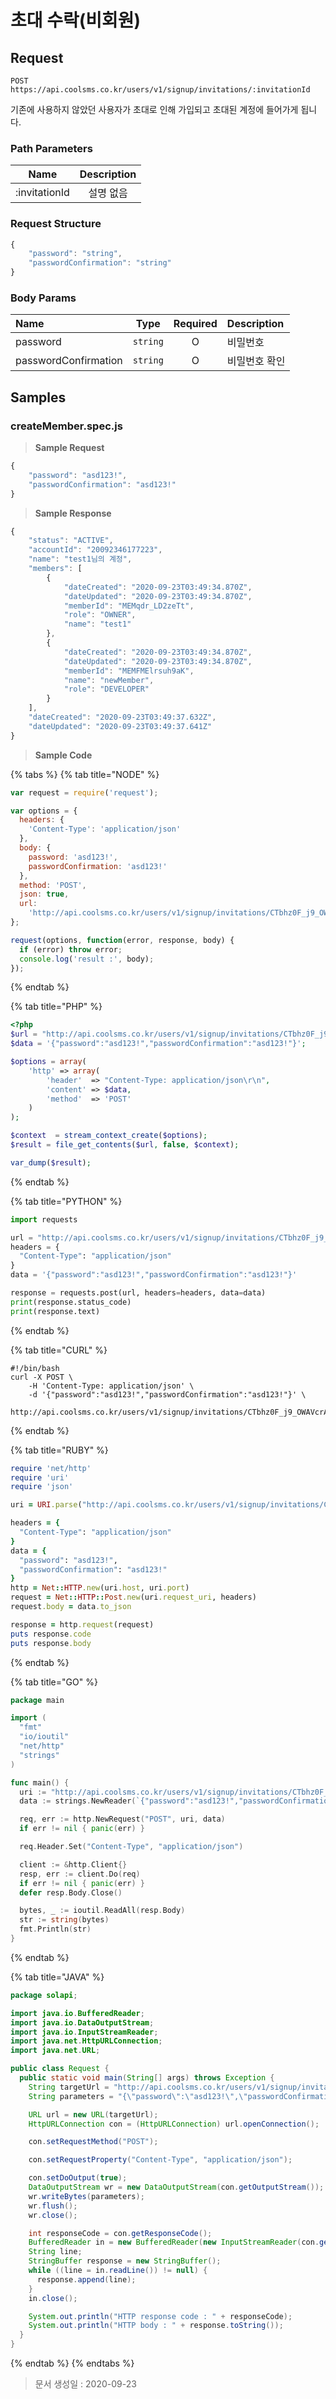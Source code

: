 # 초대 수락\(비회원\)

## Request

```text
POST https://api.coolsms.co.kr/users/v1/signup/invitations/:invitationId
```

기존에 사용하지 않았던 사용자가 초대로 인해 가입되고 초대된 계정에 들어가게 됩니다.

### Path Parameters

| Name | Description |
| :---: | :---: |
| :invitationId | 설명 없음 |

### Request Structure

```javascript
{
    "password": "string",
    "passwordConfirmation": "string"
}
```

### Body Params

| Name | Type | Required | Description |
| :--- | :---: | :---: | :--- |
| password | `string` | O | 비밀번호 |
| passwordConfirmation | `string` | O | 비밀번호 확인 |

## Samples

### createMember.spec.js

> **Sample Request**

```javascript
{
    "password": "asd123!",
    "passwordConfirmation": "asd123!"
}
```

> **Sample Response**

```javascript
{
    "status": "ACTIVE",
    "accountId": "20092346177223",
    "name": "test1님의 계정",
    "members": [
        {
            "dateCreated": "2020-09-23T03:49:34.870Z",
            "dateUpdated": "2020-09-23T03:49:34.870Z",
            "memberId": "MEMqdr_LD2zeTt",
            "role": "OWNER",
            "name": "test1"
        },
        {
            "dateCreated": "2020-09-23T03:49:34.870Z",
            "dateUpdated": "2020-09-23T03:49:34.870Z",
            "memberId": "MEMFMElrsuh9aK",
            "name": "newMember",
            "role": "DEVELOPER"
        }
    ],
    "dateCreated": "2020-09-23T03:49:37.632Z",
    "dateUpdated": "2020-09-23T03:49:37.641Z"
}
```

> **Sample Code**

{% tabs %}
{% tab title="NODE" %}
```javascript
var request = require('request');

var options = {
  headers: {
    'Content-Type': 'application/json'
  },
  body: {
    password: 'asd123!',
    passwordConfirmation: 'asd123!'
  },
  method: 'POST',
  json: true,
  url:
    'http://api.coolsms.co.kr/users/v1/signup/invitations/CTbhz0F_j9_OWAVcrA3Gm'
};

request(options, function(error, response, body) {
  if (error) throw error;
  console.log('result :', body);
});
```
{% endtab %}

{% tab title="PHP" %}
```php
<?php
$url = "http://api.coolsms.co.kr/users/v1/signup/invitations/CTbhz0F_j9_OWAVcrA3Gm";
$data = '{"password":"asd123!","passwordConfirmation":"asd123!"}';

$options = array(
    'http' => array(
        'header'  => "Content-Type: application/json\r\n",
        'content' => $data,
        'method'  => 'POST'
    )
);

$context  = stream_context_create($options);
$result = file_get_contents($url, false, $context);

var_dump($result);
```
{% endtab %}

{% tab title="PYTHON" %}
```python
import requests

url = "http://api.coolsms.co.kr/users/v1/signup/invitations/CTbhz0F_j9_OWAVcrA3Gm"
headers = {
  "Content-Type": "application/json"
}
data = '{"password":"asd123!","passwordConfirmation":"asd123!"}'

response = requests.post(url, headers=headers, data=data)
print(response.status_code)
print(response.text)
```
{% endtab %}

{% tab title="CURL" %}
```text
#!/bin/bash
curl -X POST \
    -H 'Content-Type: application/json' \
    -d '{"password":"asd123!","passwordConfirmation":"asd123!"}' \
    http://api.coolsms.co.kr/users/v1/signup/invitations/CTbhz0F_j9_OWAVcrA3Gm
```
{% endtab %}

{% tab title="RUBY" %}
```ruby
require 'net/http'
require 'uri'
require 'json'

uri = URI.parse("http://api.coolsms.co.kr/users/v1/signup/invitations/CTbhz0F_j9_OWAVcrA3Gm")

headers = {
  "Content-Type": "application/json"
}
data = {
  "password": "asd123!",
  "passwordConfirmation": "asd123!"
}
http = Net::HTTP.new(uri.host, uri.port)
request = Net::HTTP::Post.new(uri.request_uri, headers)
request.body = data.to_json

response = http.request(request)
puts response.code
puts response.body
```
{% endtab %}

{% tab title="GO" %}
```go
package main

import (
  "fmt"
  "io/ioutil"
  "net/http"
  "strings"
)

func main() {
  uri := "http://api.coolsms.co.kr/users/v1/signup/invitations/CTbhz0F_j9_OWAVcrA3Gm"
  data := strings.NewReader(`{"password":"asd123!","passwordConfirmation":"asd123!"}`)

  req, err := http.NewRequest("POST", uri, data)
  if err != nil { panic(err) }

  req.Header.Set("Content-Type", "application/json")

  client := &http.Client{}
  resp, err := client.Do(req)
  if err != nil { panic(err) }
  defer resp.Body.Close()

  bytes, _ := ioutil.ReadAll(resp.Body)
  str := string(bytes)
  fmt.Println(str)
}
```
{% endtab %}

{% tab title="JAVA" %}
```java
package solapi;

import java.io.BufferedReader;
import java.io.DataOutputStream;
import java.io.InputStreamReader;
import java.net.HttpURLConnection;
import java.net.URL;

public class Request {
  public static void main(String[] args) throws Exception {
    String targetUrl = "http://api.coolsms.co.kr/users/v1/signup/invitations/CTbhz0F_j9_OWAVcrA3Gm";
    String parameters = "{\"password\":\"asd123!\",\"passwordConfirmation\":\"asd123!\"}";

    URL url = new URL(targetUrl);
    HttpURLConnection con = (HttpURLConnection) url.openConnection();

    con.setRequestMethod("POST");

    con.setRequestProperty("Content-Type", "application/json");

    con.setDoOutput(true);
    DataOutputStream wr = new DataOutputStream(con.getOutputStream());
    wr.writeBytes(parameters);
    wr.flush();
    wr.close();

    int responseCode = con.getResponseCode();
    BufferedReader in = new BufferedReader(new InputStreamReader(con.getInputStream()));
    String line;
    StringBuffer response = new StringBuffer();
    while ((line = in.readLine()) != null) {
      response.append(line);
    }
    in.close();

    System.out.println("HTTP response code : " + responseCode);
    System.out.println("HTTP body : " + response.toString());
  }
}
```
{% endtab %}
{% endtabs %}

> 문서 생성일 : 2020-09-23

